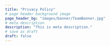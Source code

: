 ```yaml
---
title: "Privacy Policy"
# page header background image
page_header_bg: "images/banner/TeamBanner.jpg"
# meta description
description: "This is meta description."
# save as draft
draft: false
---
```

